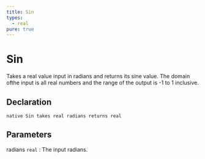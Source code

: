 ```yaml
---
title: Sin
types:
  - real
pure: true
---
```


# Sin
Takes a real value input in radians and returns its sine value. The domain ofthe input is all real numbers and the range of the output is -1 to 1 inclusive.

## Declaration

```jass
native Sin takes real radians returns real
```

## Parameters
radians `real`
: The input radians.
